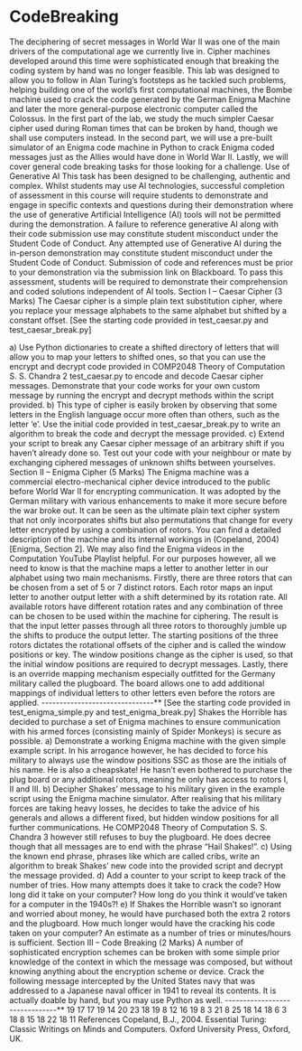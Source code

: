 # CodeBreaking
The deciphering of secret messages in World War II was one of the main drivers of the computational
age we currently live in. Cipher machines developed around this time were sophisticated enough that
breaking the coding system by hand was no longer feasible.
This lab was designed to allow you to follow in Alan Turing’s footsteps as he tackled such problems,
helping building one of the world’s first computational machines, the Bombe machine used to crack
the code generated by the German Enigma Machine and later the more general-purpose electronic
computer called the Colossus.
In the first part of the lab, we study the much simpler Caesar cipher used during Roman times that can
be broken by hand, though we shall use computers instead. In the second part, we will use a pre-built
simulator of an Enigma code machine in Python to crack Enigma coded messages just as the Allies
would have done in World War II. Lastly, we will cover general code breaking tasks for those looking
for a challenge.
Use of Generative AI
This task has been designed to be challenging, authentic and complex. Whilst students may use AI
technologies, successful completion of assessment in this course will require students to demonstrate
and engage in specific contexts and questions during their demonstration where the use of generative
Artificial Intelligence (AI) tools will not be permitted during the demonstration. A failure to reference
generative AI along with their code submission use may constitute student misconduct under the
Student Code of Conduct. Any attempted use of Generative AI during the in-person demonstration
may constitute student misconduct under the Student Code of Conduct. Submission of code and
references must be prior to your demonstration via the submission link on Blackboard. To pass this
assessment, students will be required to demonstrate their comprehension and coded solutions
independent of AI tools.
Section I – Caesar Cipher (3 Marks)
The Caesar cipher is a simple plain text substitution cipher, where you replace your message alphabets
to the same alphabet but shifted by a constant offset.
[See the starting code provided in test_caesar.py and test_caesar_break.py]

a) Use Python dictionaries to create a shifted directory of letters that will allow you to map your
letters to shifted ones, so that you can use the encrypt and decrypt code provided in
COMP2048 Theory of Computation S. S. Chandra
2
test_caesar.py to encode and decode Caesar cipher messages. Demonstrate that your code
works for your own custom message by running the encrypt and decrypt methods within the script
provided.
b) This type of cipher is easily broken by observing that some letters in the English language occur
more often than others, such as the letter ‘e’. Use the initial code provided in
test_caesar_break.py to write an algorithm to break the code and decrypt the message
provided.
c) Extend your script to break any Caesar cipher message of an arbitrary shift if you haven’t already
done so. Test out your code with your neighbour or mate by exchanging ciphered messages of
unknown shifts between yourselves.
Section II – Enigma Cipher (5 Marks)
The Enigma machine was a commercial electro-mechanical cipher device introduced to the public
before World War II for encrypting communication. It was adopted by the German military with
various enhancements to make it more secure before the war broke out. It can be seen as the ultimate
plain text cipher system that not only incorporates shifts but also permutations that change for every
letter encrypted by using a combination of rotors. You can find a detailed description of the machine
and its internal workings in (Copeland, 2004) [Enigma, Section 2]. We may also find the Enigma videos
in the Computation YouTube Playlist helpful.
For our purposes however, all we need to know is that the machine maps a letter to another letter in
our alphabet using two main mechanisms. Firstly, there are three rotors that can be chosen from a set
of 5 or 7 distinct rotors. Each rotor maps an input letter to another output letter with a shift
determined by its rotation rate. All available rotors have different rotation rates and any combination
of three can be chosen to be used within the machine for ciphering. The result is that the input letter
passes through all three rotors to thoroughly jumble up the shifts to produce the output letter. The
starting positions of the three rotors dictates the rotational offsets of the cipher and is called the
window positions or key. The window positions change as the cipher is used, so that the initial window
positions are required to decrypt messages. Lastly, there is an override mapping mechanism especially
outfitted for the Germany military called the plugboard. The board allows one to add additional
mappings of individual letters to other letters even before the rotors are applied.
-------------------------------**
[See the starting code provided in test_enigma_simple.py and test_enigma_break.py]
Shakes the Horrible has decided to purchase a set of Enigma machines to ensure communication with
his armed forces (consisting mainly of Spider Monkeys) is secure as possible.
a) Demonstrate a working Enigma machine with the given simple example script.
In his arrogance however, he has decided to force his military to always use the window positions SSC
as those are the initials of his name. He is also a cheapskate! He hasn’t even bothered to purchase the
plug board or any additional rotors, meaning he only has access to rotors I, II and III.
b) Decipher Shakes’ message to his military given in the example script using the Enigma machine
simulator.
After realising that his military forces are taking heavy losses, he decides to take the advice of his
generals and allows a different fixed, but hidden window positions for all further communications. He
COMP2048 Theory of Computation S. S. Chandra
3
however still refuses to buy the plugboard. He does decree though that all messages are to end with
the phrase “Hail Shakes!”.
c) Using the known end phrase, phrases like which are called cribs, write an algorithm to break
Shakes’ new code into the provided script and decrypt the message provided.
d) Add a counter to your script to keep track of the number of tries. How many attempts does it take
to crack the code? How long did it take on your computer? How long do you think it would’ve
taken for a computer in the 1940s?!
e) If Shakes the Horrible wasn’t so ignorant and worried about money, he would have purchased
both the extra 2 rotors and the plugboard. How much longer would have the cracking his code
taken on your computer? An estimate as a number of tries or minutes/hours is sufficient.
Section III – Code Breaking (2 Marks)
A number of sophisticated encryption schemes can be broken with some simple prior knowledge of
the context in which the message was composed, but without knowing anything about the encryption
scheme or device.
Crack the following message intercepted by the United States navy that was addressed to a Japanese
naval officer in 1941 to reveal its contents. It is actually doable by hand, but you may use Python as
well.
-------------------------------**
19 17 17 19 14 20 23 18 19 8 12 16 19 8 3 21 8 25 18 14 18 6 3 18 8 15 18 22 18 11
References
Copeland, B.J., 2004. Essential Turing: Classic Writings on Minds and Computers. Oxford University
Press, Oxford, UK.
